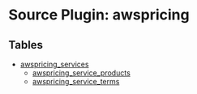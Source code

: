 # Source Plugin: awspricing

## Tables

- [awspricing_services](https://github.com/cloudquery/cloudquery/blob/main/plugins/source/awspricing/docs/tables/awspricing_services.md)
  - [awspricing_service_products](https://github.com/cloudquery/cloudquery/blob/main/plugins/source/awspricing/docs/tables/awspricing_service_products.md)
  - [awspricing_service_terms](https://github.com/cloudquery/cloudquery/blob/main/plugins/source/awspricing/docs/tables/awspricing_service_terms.md)